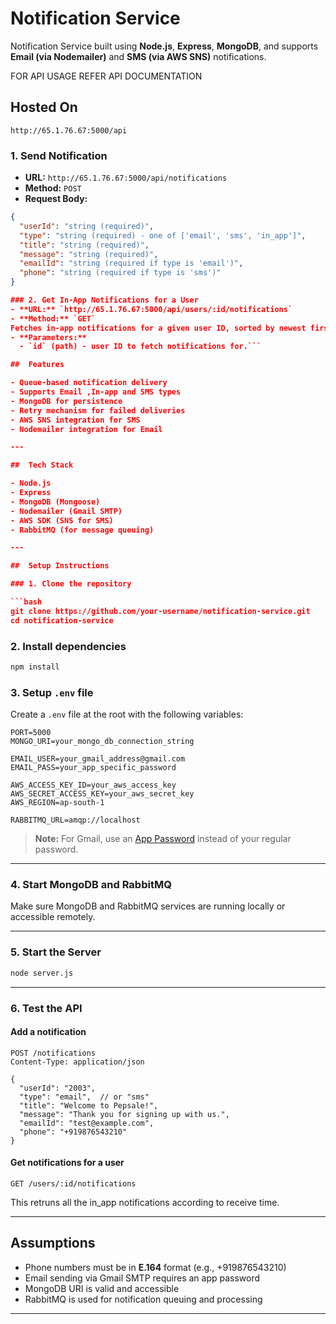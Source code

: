 
# Notification Service

Notification Service built using **Node.js**, **Express**, **MongoDB**, and supports **Email (via Nodemailer)** and **SMS (via AWS SNS)** notifications.

FOR API USAGE REFER API DOCUMENTATION

## Hosted On
```
http://65.1.76.67:5000/api
```
### 1. Send Notification
- **URL:** `http://65.1.76.67:5000/api/notifications`
- **Method:** `POST`
- **Request Body:**
```json
{
  "userId": "string (required)",
  "type": "string (required) - one of ['email', 'sms', 'in_app']",
  "title": "string (required)",
  "message": "string (required)",
  "emailId": "string (required if type is 'email')",
  "phone": "string (required if type is 'sms')"
}

### 2. Get In-App Notifications for a User
- **URL:** `http://65.1.76.67:5000/api/users/:id/notifications`
- **Method:** `GET`
Fetches in-app notifications for a given user ID, sorted by newest first.
- **Parameters:**
  - `id` (path) - user ID to fetch notifications for.```

##  Features

- Queue-based notification delivery
- Supports Email ,In-app and SMS types
- MongoDB for persistence
- Retry mechanism for failed deliveries
- AWS SNS integration for SMS
- Nodemailer integration for Email

---

##  Tech Stack

- Node.js
- Express
- MongoDB (Mongoose)
- Nodemailer (Gmail SMTP)
- AWS SDK (SNS for SMS)
- RabbitMQ (for message queuing)

---

##  Setup Instructions

### 1. Clone the repository

```bash
git clone https://github.com/your-username/notification-service.git
cd notification-service
```

### 2. Install dependencies

```bash
npm install
```

### 3. Setup `.env` file

Create a `.env` file at the root with the following variables:

```env
PORT=5000
MONGO_URI=your_mongo_db_connection_string

EMAIL_USER=your_gmail_address@gmail.com
EMAIL_PASS=your_app_specific_password

AWS_ACCESS_KEY_ID=your_aws_access_key
AWS_SECRET_ACCESS_KEY=your_aws_secret_key
AWS_REGION=ap-south-1

RABBITMQ_URL=amqp://localhost
```

> **Note:** For Gmail, use an [App Password](https://support.google.com/accounts/answer/185833) instead of your regular password.

---

### 4. Start MongoDB and RabbitMQ

Make sure MongoDB and RabbitMQ services are running locally or accessible remotely.

---

### 5. Start the Server

```bash
node server.js
```

---

### 6. Test the API

#### Add a notification

```http
POST /notifications
Content-Type: application/json

{
  "userId": "2003",
  "type": "email",  // or "sms"
  "title": "Welcome to Pepsale!",
  "message": "Thank you for signing up with us.",
  "emailId": "test@example.com",
  "phone": "+919876543210"
}
```

#### Get notifications for a user

```http
GET /users/:id/notifications
```
This retruns all the in_app notifications according to receive time.


---



## Assumptions

- Phone numbers must be in **E.164** format (e.g., +919876543210)
- Email sending via Gmail SMTP requires an app password
- MongoDB URI is valid and accessible
- RabbitMQ is used for notification queuing and processing

---


